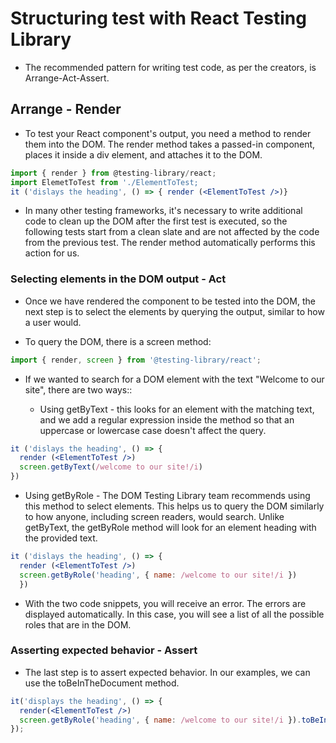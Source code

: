 # Structuring test with React Testing Library

- The recommended pattern for writing test code, as per the creators, is Arrange-Act-Assert.

## Arrange - Render

- To test your React component's output, you need a method to render them into the DOM. The render method takes a passed-in component, places it inside a div element, and attaches it to the DOM.

``` jsx
import { render } from @testing-library/react;
import ElemetToTest from './ElementToTest;
it ('dislays the heading', () => { render (<ElementToTest />)}
```

- In many other testing frameworks, it's necessary to write additional code to clean up the DOM after the first test is executed, so the following tests start from a clean slate and are not affected by the code from the previous test. The render method automatically performs this action for us.

### Selecting elements in the DOM output - Act

- Once we have rendered the component to be tested into the DOM, the next step is to select the elements by querying the output, similar to how a user would.

- To query the DOM, there is a screen method:

``` jsx
import { render, screen } from '@testing-library/react';
```

- If we wanted to search for a DOM element with the text "Welcome to our site", there are two ways::

  - Using getByText - this looks for an element with the matching text, and we add a regular expression inside the method so that an uppercase or lowercase case doesn't affect the query.

``` jsx
it ('dislays the heading', () => {
  render (<ElementToTest />)
  screen.getByText(/welcome to our site!/i)
})
```

- Using getByRole - The DOM Testing Library team recommends using this method to select elements. This helps us to query the DOM similarly to how anyone, including screen readers, would search. Unlike getByText, the getByRole method will look for an element heading with the provided text.

``` jsx
it ('dislays the heading', () => {
  render (<ElementToTest />)
  screen.getByRole('heading', { name: /welcome to our site!/i })
  })
```

- With the two code snippets, you will receive an error. The errors are displayed automatically. In this case, you will see a list of all the possible roles that are in the DOM.

### Asserting expected behavior - Assert

- The last step is to assert expected behavior. In our examples, we can use the toBeInTheDocument method.

``` jsx
it('displays the heading', () => {
  render(<ElementToTest />)
  screen.getByRole('heading', { name: /welcome to our site!/i }).toBeInTheDocument()
});
```
